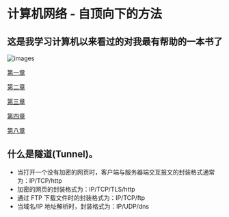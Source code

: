 # 计算机网络 - 自顶向下的方法

## 这是我学习计算机以来看过的对我最有帮助的一本书了

![images](https://img3.doubanio.com/view/subject/l/public/s27667093.jpg)

[第一章](./第一章.md)

[第二章](./第二章.md)

[第三章](./第三章.md)

[第四章](./第四章.md)

[第八章](./第八章.md)

## 什么是隧道(Tunnel)。

- 当打开一个没有加密的网页时，客户端与服务器端交互报文的封装格式通常为：IP/TCP/http
- 加密的网页的封装格式为：IP/TCP/TLS/http
- 通过 FTP 下载文件时的封装格式为：IP/TCP/ftp
- 当域名/IP 地址解析时，封装格式为：IP/UDP/dns
